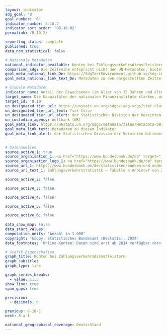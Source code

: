 ```yaml
---
layout: indicator    
sdg_goal: '8'    
goal_number: '8'    
indicator_number: 8.10.2    
indicator_sort_order: '08-10-02'    
permalink: /8-10-2/    

reporting_status: complete    
published: true    
data_non_statistical: false    

# Nationale Metadaten    
national_indicator_available: Konten bei Zahlungsverkehrsdienstleistern    
comparison_sdg: Die Zeitreihe entspricht nicht den UN-Metadaten, bietet aber zusätzliche Informationen.    
goal_meta_national_link_De: https://SdgTestEnvironment.github.io/sdg-indicators/public/MetaDe/8.10.2.pdf
goal_meta_national_link_text_De: Metadaten zu den dargestellten Zeitreihen    

# Globale Metadaten    
indicator_name: Anteil der Erwachsenen (im Alter von 15 Jahren und älter) mit einem Konto bei einer Bank oder einem anderen Finanzinstitut oder einem Anbieter mobiler Gelddienstleistungen    
target_name: Die Kapazitäten der nationalen Finanzinstitute stärken, um den Zugang zu Bank-, Versicherungs- und Finanzdienstleistungen für alle zu begünstigen und zu erweitern    
target_id: '8.10'    
un_designated_tier_url: https://unstats.un.org/sdgs/iaeg-sdgs/tier-classification/'    
un_designated_tier_url_text: Tier I</a>    
un_designated_tier_url_alert: der Statistischen Division der Vereinten Nationen    
un_custodian_agency: Weltbank (WB)    
goal_meta_link: https://unstats.un.org/sdgs/metadata/files/Metadata-08-10-02.pdf    
goal_meta_link_text: Metadaten zu diesem Indikator    
goal_meta_link_alert: der Statistischen Division der Vereinten Nationen    
    

# Datenquellen
source_active_1: true
source_organisation_1: <a href="https://www.bundesbank.de/de" target="_blank"> Deutsche Bundesbank </a>
source_organisation_logo_1: <a href="https://www.bundesbank.de/de" target="_blank"><img src="https://sdg-indikatoren.de/public/OrgImgDe/bundesbank.png" alt="Logo bundesbank" style="height:60px; width:148px"/></a>
source_url_1: https://www.bundesbank.de/de/statistiken/banken-und-andere-finanzielle-unternehmen/zahlungsverkehr/zahlungsverkehrs-und-wertpapierabwicklungsstatistiken-804046
source_url_text_1: Zahlungsverkehrsstatistik – Tabelle 4 Anbieter von Zahlungsverkehrsdienstleistungen für Nicht-Zahlungsdienstleister

source_active_2: false

source_active_3: false

source_active_4: false

source_active_5: false

source_active_6: false
    
data_show_map: False    
data_start_values:     
computation_units: "Anzahl in 1 000"    
copyright: '&copy; Statistisches Bundesamt (Destatis), 2024'    
data_footnotes: 'Online-Konten: Daten sind erst ab 2014 verfügbar.<br>• Aufgrund methodischer Änderungen sind die Ergebnisse ab 2022 nur eingeschränkt mit den Vorjahren vergleichbar.'    

# Grafik Eigenschaften    
graph_title: Konten bei Zahlungsverkehrsdienstleistern
graph_subtitle:     
graph_type: line    

graph_series_breaks:
  - value: 11.5
show_line: true
span_gaps: true

precision:
  - decimals: 0    

previous: 8-10-1    
next: 8-a-1    

national_geographical_coverage: Deutschland    
---
```


<span></span>